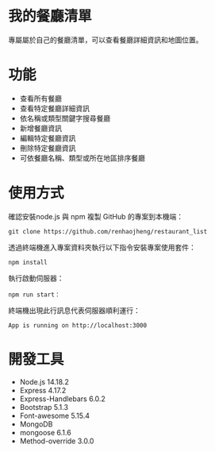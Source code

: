 # 我的餐廳清單
專屬屬於自己的餐廳清單，可以查看餐廳詳細資訊和地圖位置。

# 功能
- 查看所有餐廳
- 查看特定餐廳詳細資訊
- 依名稱或類型關鍵字搜尋餐廳
- 新增餐廳資訊
- 編輯特定餐廳資訊
- 刪除特定餐廳資訊
- 可依餐廳名稱、類型或所在地區排序餐廳

# 使用方式
確認安裝node.js 與 npm
複製 GitHub 的專案到本機端：
```
git clone https://github.com/renhaojheng/restaurant_list
```
透過終端機進入專案資料夾執行以下指令安裝專案使用套件：
```
npm install
```
執行啟動伺服器：
```
npm run start：
```
終端機出現此行訊息代表伺服器順利運行：
```
App is running on http://localhost:3000
```

# 開發工具
- Node.js 14.18.2
- Express 4.17.2
- Express-Handlebars 6.0.2
- Bootstrap 5.1.3
- Font-awesome 5.15.4 
- MongoDB
- mongoose 6.1.6
- Method-override 3.0.0
